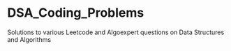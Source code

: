 # DSA_Coding_Problems
Solutions to various Leetcode and Algoexpert questions on Data Structures and Algorithms
